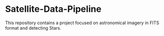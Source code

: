 # Satellite-Data-Pipeline
This repository contains a project focused on astronomical imagery in FITS format and detecting Stars.
